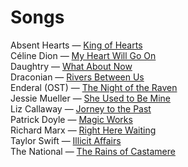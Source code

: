 # Songs

Absent Hearts — [King of Hearts](https://le-marin.github.io/Songs/king-of-hearts.html)  
Céline Dion — [My Heart Will Go On](https://le-marin.github.io/Songs/my-heart-will-go-on.html)  
Daughtry — [What About Now](https://le-marin.github.io/Songs/what-about-now.html)  
Draconian — [Rivers Between Us](https://le-marin.github.io/Songs/rivers-between-us.html)  
Enderal (OST) — [The Night of the Raven](https://le-marin.github.io/Songs/the-night-of-the-raven.html)  
Jessie Mueller — [She Used to Be Mine](https://le-marin.github.io/Songs/she-used-to-be-mine.html)  
Liz Callaway — [Jorney to the Past](https://le-marin.github.io/Songs/jorney-to-the-past.html)  
Patrick Doyle — [Magic Works](https://le-marin.github.io/Songs/magic-works.html)  
Richard Marx — [Right Here Waiting](https://le-marin.github.io/Songs/right-here-waiting.html)  
Taylor Swift — [Illicit Affairs](https://le-marin.github.io/Songs/illicit-affairs.html)  
The National — [The Rains of Castamere](https://le-marin.github.io/Songs/the-rains-of-castamere.html)  

